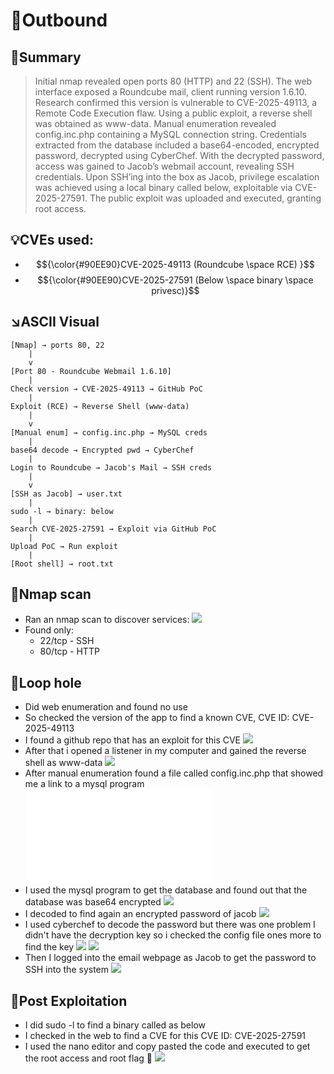 # 📨Outbound

## 🧠Summary
> Initial nmap revealed open ports 80 (HTTP) and 22 (SSH). The web interface exposed a Roundcube mail, client running version 1.6.10. Research confirmed this version is vulnerable to CVE-2025-49113, a Remote Code Execution flaw. Using a public exploit, a reverse shell was obtained as www-data. Manual enumeration revealed config.inc.php containing a MySQL connection string. Credentials extracted from the database included a base64-encoded, encrypted password, decrypted using CyberChef. With the decrypted password, access was gained to Jacob’s webmail account, revealing SSH credentials. Upon SSH’ing into the box as Jacob, privilege escalation was achieved using a local binary called below, exploitable via CVE-2025-27591. The public exploit was uploaded and executed, granting root access.

## 💡CVEs used:
- $${\color{#90EE90}CVE-2025-49113 (Roundcube \space RCE) }$$
- $${\color{#90EE90}CVE-2025-27591 (Below \space binary \space privesc)}$$

## ↘️ASCII Visual
```text
[Nmap] → ports 80, 22
    |
    v
[Port 80 - Roundcube Webmail 1.6.10]
    |
Check version → CVE-2025-49113 → GitHub PoC
    |
Exploit (RCE) → Reverse Shell (www-data)
    |
    v
[Manual enum] → config.inc.php → MySQL creds
    |
base64 decode → Encrypted pwd → CyberChef
    |
Login to Roundcube → Jacob's Mail → SSH creds
    |
    v
[SSH as Jacob] → user.txt
    |
sudo -l → binary: below
    |
Search CVE-2025-27591 → Exploit via GitHub PoC
    |
Upload PoC → Run exploit
    |
[Root shell] → root.txt
```

## 🔎Nmap scan
- Ran an nmap scan to discover services:
  ![](./screenshots/nmap_scan.png)
- Found only:
    - 22/tcp - SSH
    - 80/tcp - HTTP

## 📌Loop hole
- Did web enumeration and found no use
- So checked the version of the app to find a known CVE, CVE ID: CVE-2025-49113
- I found a github repo that has an exploit for this CVE
  ![](./screenshots/exploit.png)
- After that i opened a listener in my computer and gained the reverse shell as www-data
  ![](./screenshots/reverse_shell.png)
- After manual enumeration found a file called config.inc.php that showed me a link to a mysql program
  ![](./screenshots/config.php)
- I used the mysql program to get the database and found out that the database was base64 encrypted
  ![](./screenshots/database.png)
- I decoded to find again an encrypted password of jacob
  ![](./screenshots/password_encrypt.png)
- I used cyberchef to decode the password but there was one problem I didn't have the decryption key so i checked the config file ones more to find the key
  ![](./screenshots/decryption_key.png)
  ![](./screenshots/password.png)
- Then I logged into the email webpage as Jacob to get the password to SSH into the system
  ![](./screenshots/email_password.png)

## 🧪Post Exploitation
- I did sudo -l to find a binary called as below
- I checked in the web to find a CVE for this CVE ID: CVE-2025-27591
- I used the nano editor and copy pasted the code and executed to get the root access and root flag 🚩
  ![](./screenshots/prev_escal.png)
